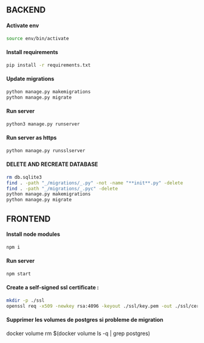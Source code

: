 ## BACKEND

#### Activate env

```sh
source env/bin/activate
```

#### Install requirements

```sh
pip install -r requirements.txt
```

#### Update migrations

```sh
python manage.py makemigrations
python manage.py migrate
```

#### Run server

```sh
python3 manage.py runserver
```

#### Run server as https

```sh
python manage.py runsslserver
```

#### DELETE AND RECREATE DATABASE

```sh
rm db.sqlite3
find . -path "_/migrations/_.py" -not -name "**init**.py" -delete
find . -path "_/migrations/_.pyc" -delete
python manage.py makemigrations
python manage.py migrate
```

## FRONTEND

#### Install node modules

```sh
npm i
```

#### Run server

```sh
npm start
```

#### Create a self-signed ssl certificate :

```sh
mkdir -p ./ssl
openssl req -x509 -newkey rsa:4096 -keyout ./ssl/key.pem -out ./ssl/cert.pem -days 365 -nodes
```

#### Supprimer les volumes de postgres si probleme de migration

docker volume rm $(docker volume ls -q | grep postgres)
